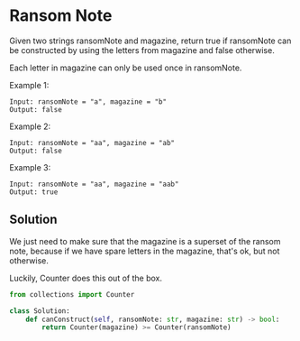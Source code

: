 # Ransom Note

Given two strings ransomNote and magazine, return true if ransomNote can be constructed by using the letters from magazine and false otherwise.

Each letter in magazine can only be used once in ransomNote.

Example 1:

```
Input: ransomNote = "a", magazine = "b"
Output: false
```

Example 2:

```
Input: ransomNote = "aa", magazine = "ab"
Output: false
```

Example 3:

```
Input: ransomNote = "aa", magazine = "aab"
Output: true
```

## Solution

We just need to make sure that the magazine is a superset of the ransom
note, because if we have spare letters in the magazine, that's ok, but
not otherwise.

Luckily, Counter does this out of the box.

```py
from collections import Counter

class Solution:
    def canConstruct(self, ransomNote: str, magazine: str) -> bool:
        return Counter(magazine) >= Counter(ransomNote)
```
